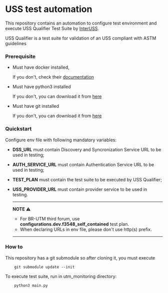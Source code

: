 # USS test automation

This repository contains an automation to configure test environment and execute USS Qualifier Test Suite by [InterUSS](https://interussplatform.org/).

USS Qualifier is a test suite for validation of an USS compliant with ASTM guidelines

### Prerequisite

- Must have docker installed,

  If you don't, check their [documentation](https://docs.docker.com/engine/install/)

- Must have python3 installed

  If you don't, you can download it from [here](https://www.python.org/downloads/)

- Must have git installed

  If you don't, you can download it from [here](https://www.git-scm.com/downloads)

### Quickstart

Configure env file with following mandatory variables:

- **DSS_URL** must contain Discovery and Syncronization Service URL to be used in testing;
- **AUTH_SERVICE_URL** must contain Authentication Service URL to be used in testing;
- **TEST_PLAN** must contain the test suite to be executed by USS Qualifier;
- **USS_PROVIDER_URL** must contain provider service to be used in testing.

  ***

  **NOTE**
  ⚠️

  - For BR-UTM third forum, use **configurations.dev.f3548_self_contained** test plan.
  - When declaring URLs in env file, please don't use http(s) prefix.

  ***

### How to

This repository has a git submodule so after cloning it, you must execute

```
    git submodule update --init
```

To execute test suite, run in utm_monitoring directory:

```
    python3 main.py
```
